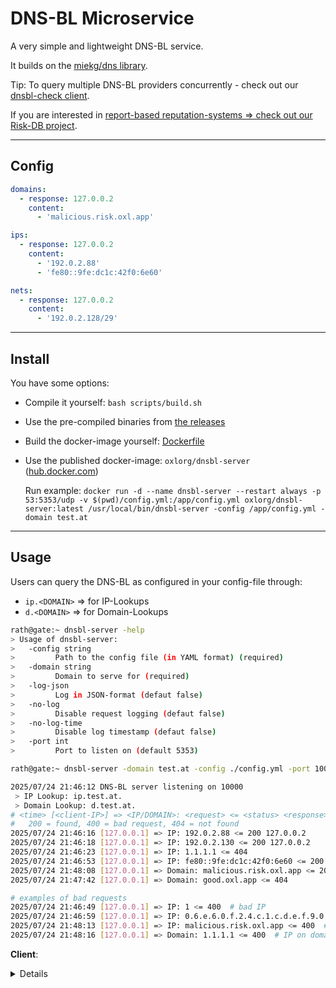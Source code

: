 # DNS-BL Microservice

A very simple and lightweight DNS-BL service.

It builds on the [miekg/dns library](https://github.com/miekg/dns).

Tip: To query multiple DNS-BL providers concurrently - check out our [dnsbl-check client](https://github.com/O-X-L/dnsbl-checker).

If you are interested in [report-based reputation-systems => check out our Risk-DB project](https://github.com/O-X-L/risk-db).

---

## Config

```yaml
domains:
  - response: 127.0.0.2
    content:
      - 'malicious.risk.oxl.app'

ips:
  - response: 127.0.0.2
    content:
      - '192.0.2.88'
      - 'fe80::9fe:dc1c:42f0:6e60'

nets:
  - response: 127.0.0.2
    content:
      - '192.0.2.128/29'
```

----

## Install

You have some options:

* Compile it yourself: `bash scripts/build.sh`
* Use the pre-compiled binaries from [the releases](https://github.com/O-X-L/dnsbl-server/releases)
* Build the docker-image yourself: [Dockerfile](https://github.com/O-X-L/dnsbl-server/blob/latest/docker/Dockerfile)
* Use the published docker-image: `oxlorg/dnsbl-server` ([hub.docker.com](https://hub.docker.com/r/oxlorg/dnsbl-server))

  Run example: `docker run -d --name dnsbl-server --restart always -p 53:5353/udp -v $(pwd)/config.yml:/app/config.yml oxlorg/dnsbl-server:latest /usr/local/bin/dnsbl-server -config /app/config.yml -domain test.at`

----

## Usage

Users can query the DNS-BL as configured in your config-file through:
* `ip.<DOMAIN>` => for IP-Lookups
* `d.<DOMAIN>` => for Domain-Lookups

```bash
rath@gate:~ dnsbl-server -help
> Usage of dnsbl-server:
>   -config string
>         Path to the config file (in YAML format) (required)
>   -domain string
>         Domain to serve for (required)
>   -log-json
>         Log in JSON-format (defaut false)
>   -no-log
>         Disable request logging (defaut false)
>   -no-log-time
>         Disable log timestamp (defaut false)
>   -port int
>         Port to listen on (default 5353)

rath@gate:~ dnsbl-server -domain test.at -config ./config.yml -port 10000

2025/07/24 21:46:12 DNS-BL server listening on 10000
 > IP Lookup: ip.test.at.
 > Domain Lookup: d.test.at.
# <time> [<client-IP>] => <IP/DOMAIN>: <request> <= <status> <response>
#   200 = found, 400 = bad request, 404 = not found
2025/07/24 21:46:16 [127.0.0.1] => IP: 192.0.2.88 <= 200 127.0.0.2
2025/07/24 21:46:18 [127.0.0.1] => IP: 192.0.2.130 <= 200 127.0.0.2
2025/07/24 21:46:23 [127.0.0.1] => IP: 1.1.1.1 <= 404
2025/07/24 21:46:53 [127.0.0.1] => IP: fe80::9fe:dc1c:42f0:6e60 <= 200 127.0.0.2
2025/07/24 21:48:08 [127.0.0.1] => Domain: malicious.risk.oxl.app <= 200 127.0.0.2
2025/07/24 21:47:42 [127.0.0.1] => Domain: good.oxl.app <= 404

# examples of bad requests
2025/07/24 21:46:49 [127.0.0.1] => IP: 1 <= 400  # bad IP
2025/07/24 21:46:59 [127.0.0.1] => IP: 0.6.e.6.0.f.2.4.c.1.c.d.e.f.9.0.0.0.0.0.0.0.0.0.0.8.e.f <= 400  # bad IPv6
2025/07/24 21:48:13 [127.0.0.1] => IP: malicious.risk.oxl.app <= 400  # domain on IP-lookup
2025/07/24 21:48:16 [127.0.0.1] => Domain: 1.1.1.1 <= 400  # IP on domain-lookup

```

**Client**:

<details>

```
nslookup 
> set port=10000
> server 127.0.0.1
Default server: 127.0.0.1
Address: 127.0.0.1#10000

# IPv4 MATCH:
> 88.2.0.192.ip.test.at
Server:         127.0.0.1
Address:        127.0.0.1#10000

Non-authoritative answer:
Name:   88.2.0.192.ip.test.at
Address: 127.0.0.2


# IPv4 NETWORK MATCH:
> 130.2.0.192.ip.test.at
Server:         127.0.0.1
Address:        127.0.0.1#10000

Non-authoritative answer:
Name:   130.2.0.192.ip.test.at
Address: 127.0.0.2


# IPv6 MATCH:
> 0.6.e.6.0.f.2.4.c.1.c.d.e.f.9.0.0.0.0.0.0.0.0.0.0.0.0.0.0.8.e.f.ip.test.at
Server:         127.0.0.1
Address:        127.0.0.1#10000

Non-authoritative answer:
Name:   0.6.e.6.0.f.2.4.c.1.c.d.e.f.9.0.0.0.0.0.0.0.0.0.0.0.0.0.0.8.e.f.ip.test.at
Address: 127.0.0.2


# DOMAIN MATCH
> malicious.risk.oxl.app.d.test.at
Server:         127.0.0.1
Address:        127.0.0.1#10000

Non-authoritative answer:
Name:   malicious.risk.oxl.app.d.test.at
Address: 127.0.0.2


# IP NOT LISTED:
> 1.1.1.1.ip.test.at
Server:         127.0.0.1
Address:        127.0.0.1#10000

Non-authoritative answer:
*** Can't find 1.1.1.1.ip.test.at: No answer


# DOMAIN NOT LISTED
> good.oxl.app.d.test.at
Server:         127.0.0.1
Address:        127.0.0.1#10000

Non-authoritative answer:
*** Can't find good.oxl.app.d.test.at: No answer
```
</details>
